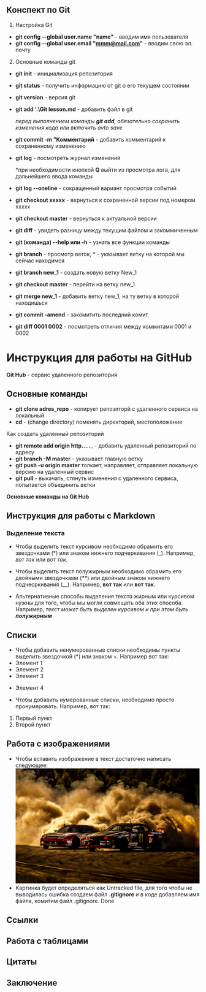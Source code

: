 ## Конспект по Git
1. Настройка Git

* **git config --global user.name "name"** - вводим имя пользователя
* **git config --global user.email "mmm@mail.com"** - вводим свою эл. почту

2. Основные команды git
* **git init** - инициализация репозитория
* **git status** - получить информацию от git о его текущем состоянии
* **git version** - версия git
* **git add '.\Git lesson.md** - добавить файл в git

    *перед выполнением команды **git add**, обязательно сохранить изменения кода или включить avto save*
* **git commit -m "Комментарий** - добавить комментарий к сохраненному изменению
* **git log** - посмотреть журнал изменений
    
    *при необходимости кнопкой **Q** выйти из просмотра лога, для дальнейшего ввода команды
* **git log --oneline** - сокращенный вариант просмотра событий
* **git checkout xxxxx** - вернуться к сохраненной версии под номером xxxxx
* **git checkout master** - вернуться к актуальной версии    
* **git diff** - увидеть разницу между текущим файлом и закоммиченным
* __git (команда) --help или -h__ - узнать все функции команды 
* __git branch__ - просмотр веток, * - указывает ветку на которой мы сейчас находимся
* __git branch new_1__ - создать новую ветку New_1
* __git checkout master__ - перейти на ветку new_1
* __git merge new_1__ - добавить ветку new_1, на ту ветку в которой находишься
* **git commit -amend** - закомитить последний комит
* __git diff 0001 0002__ - посмотреть отличия между коммитами 0001 и 0002

# Инструкция для работы на GitHub

**Git Hub** - сервис удаленного репозитория

## Основные команды

* __git clone adres_repo__ - копирует репозиторй с удаленного сервиса на локальный
* __cd__ - (change directory) поменять директорий, местоположение

Как создать удаленный репозиторий
* __git remote add origin http.....___ - добавить удаленный репозиторий по адресу
* __git branch -M master__ - указывает главную ветку 
* __git push -u origin master__ толкает, направляет, отправляет локальную версию на удаленный сервис
* __git pull__ - выкачать, стянуть изменения с удаленного сервиса, попытается объединить ветки

**Основные команды на Git Hub**





## Инструкция для работы с Markdown

### Выделение текста

* Чтобы выделить текст курсивом необходимо обрамить его звездочками (*) или знаком нижнего подчеркивания (_). Например, *вот так* или _вот так_.

* Чтобы выделить текст полужирным необходимо обрамить его двойными звездочками (**) или двойным знаком нижнего подчесркивания (__). Например, **вот так** или __вот так__.

* Альтернативные способы выделения текста жирным или курсивом нужны для того, чтобы мы могли совмещать оба этих способа. Например, _текст может быть выделен курсивом и при этом быть **полужирным**_

## Списки

* Чтобы добавить ненумерованные списки необходимы пункты выделить звездочкой (*) или знаком +. Например вот так:
* Элемент 1
* Элемент 2
* Элемент 3
+ Элемент 4

* Чтобы добавить нумерованные списки, необходимо просто пронумеровать. Например, вот так:
1. Первый пункт
2. Второй пункт

## Работа с изображениями

* Чтобы вставить изображение в текст достаточно написать следующее: ![Лють](drift.jpg)
* Картинка будет определяться как Untracked file, для того чтобы не выводилась ошибка создаем файл **.gitignore** и в коде добавляем имя файла, комитим файл .gitignore. Done

## Ссылки

## Работа с таблицами

## Цитаты

## Заключение